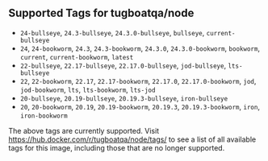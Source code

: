 ## Supported Tags for tugboatqa/node

* `24-bullseye`, `24.3-bullseye`, `24.3.0-bullseye`, `bullseye`, `current-bullseye`
* `24`, `24-bookworm`, `24.3`, `24.3-bookworm`, `24.3.0`, `24.3.0-bookworm`, `bookworm`, `current`, `current-bookworm`, `latest`
* `22-bullseye`, `22.17-bullseye`, `22.17.0-bullseye`, `jod-bullseye`, `lts-bullseye`
* `22`, `22-bookworm`, `22.17`, `22.17-bookworm`, `22.17.0`, `22.17.0-bookworm`, `jod`, `jod-bookworm`, `lts`, `lts-bookworm`, `lts-jod`
* `20-bullseye`, `20.19-bullseye`, `20.19.3-bullseye`, `iron-bullseye`
* `20`, `20-bookworm`, `20.19`, `20.19-bookworm`, `20.19.3`, `20.19.3-bookworm`, `iron`, `iron-bookworm`

The above tags are currently supported. Visit https://hub.docker.com/r/tugboatqa/node/tags/ to see a list of all available tags for this image, including those that are no longer supported.
